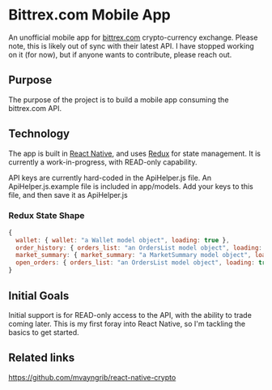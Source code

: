 # Bittrex.com Mobile App
An unofficial mobile app for [bittrex.com](http://bittrex.com) crypto-currency exchange.  Please note, this is likely out of sync with their latest API.  I have stopped working on it (for now), but if anyone wants to contribute, please reach out.

## Purpose 
The purpose of the project is to build a mobile app consuming the bittrex.com API.

## Technology
The app is built in [React Native](https://facebook.github.io/react-native), and uses [Redux](http://redux.js.org) for state management. It is currently a work-in-progress, with READ-only capability.

API keys are currently hard-coded in the ApiHelper.js file. An ApiHelper.js.example file is included in app/models.  Add your keys to this file, and then save it as ApiHelper.js

### Redux State Shape
```JavaScript
{
  wallet: { wallet: "a Wallet model object", loading: true },
  order_history: { orders_list: "an OrdersList model object", loading: true },
  market_summary: { market_summary: "a MarketSummary model object", loading: true },
  open_orders: { orders_list: "an OrdersList model object", loading: true }
}
```

## Initial Goals
Initial support is for READ-only access to the API, with the ability to trade coming later.  This is my first foray into React Native, so I'm tackling the basics to get started.

## Related links 
https://github.com/mvayngrib/react-native-crypto
